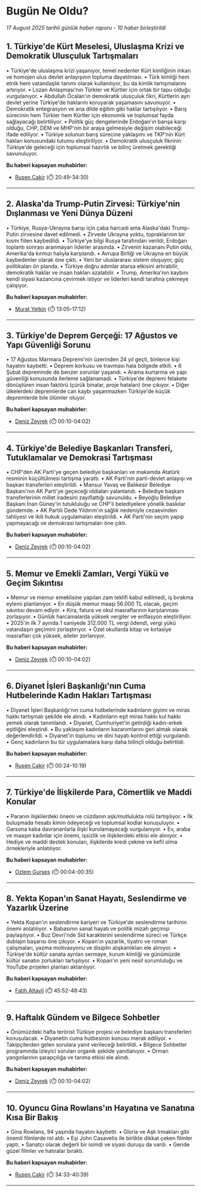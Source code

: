 # Bugün Ne Oldu?

*17 August 2025 tarihli günlük haber raporu - 10 haber birleştirildi*

## 1. Türkiye'de Kürt Meselesi, Uluslaşma Krizi ve Demokratik Ulusçuluk Tartışmaları

• Türkiye'de uluslaşma krizi yaşanıyor, temel nedenler Kürt kimliğinin inkarı ve homojen ulus devlet anlayışının topluma dayatılması.
• Türk kimliği hem etnik hem vatandaşlık tanımı olarak kullanılıyor, bu da kimlik tartışmalarını artırıyor.
• Lozan Anlaşması'nın Türkler ve Kürtler için ortak bir tapu olduğu vurgulanıyor.
• Abdullah Öcalan'ın demokratik ulusçuluk fikri, Kürtlerin ayrı devlet yerine Türkiye'de haklarını koruyarak yaşamasını savunuyor.
• Demokratik entegrasyon ve ana dilde eğitim gibi haklar tartışılıyor.
• Barış sürecinin hem Türkler hem Kürtler için ekonomik ve toplumsal fayda sağlayacağı belirtiliyor.
• Politik güç dengelerinde Erdoğan'ın barışa karşı olduğu, CHP, DEM ve MHP'nin bir araya gelmesiyle değişim olabileceği ifade ediliyor.
• Türkiye solunun barış sürecine yaklaşımı ve TKP'nin Kürt hakları konusundaki tutumu eleştiriliyor.
• Demokratik ulusçuluk fikrinin Türkiye'de geleceği için toplumsal hazırlık ve bilinç üretmek gerektiği savunuluyor.

**Bu haberi kapsayan muhabirler:**

- [Rusen Cakir](https://www.youtube.com/watch?v=2h1_Mi5YjHc&t=1249s) (⏱️ 20:49-34:30)

---

## 2. Alaska'da Trump-Putin Zirvesi: Türkiye'nin Dışlanması ve Yeni Dünya Düzeni

• Türkiye, Rusya-Ukrayna barışı için çaba harcadı ama Alaska'daki Trump-Putin zirvesine davet edilmedi.
• Zirvede Ukrayna yoktu, topraklarının bir kısmı fiilen kaybedildi.
• Türkiye'ye bilgi Rusya tarafından verildi, Erdoğan toplantı sonrası aranmayan liderler arasında.
• Zirvenin kazananı Putin oldu, Amerika'da kırmızı halıyla karşılandı.
• Avrupa Birliği ve Ukrayna en büyük kaybedenler olarak öne çıktı.
• Yeni bir uluslararası sistem oluşuyor, güç politikaları ön planda.
• Türkiye doğru adımlar atarsa etkisini artırabilir, demokratik haklar ve insan hakları azalabilir.
• Trump, Amerika'nın kaybını kendi siyasi kazancına çevirmek istiyor ve liderleri kendi tarafına çekmeye çalışıyor.

**Bu haberi kapsayan muhabirler:**

- [Murat Yetkin](https://www.youtube.com/watch?v=AA0CVKGqlr8&t=785s) (⏱️ 13:05-17:12)

---

## 3. Türkiye'de Deprem Gerçeği: 17 Ağustos ve Yapı Güvenliği Sorunu

• 17 Ağustos Marmara Depremi'nin üzerinden 24 yıl geçti, binlerce kişi hayatını kaybetti.
• Deprem korkusu ve travması hala bölgede etkili.
• 6 Şubat depreminde de benzer sorunlar yaşandı.
• Arama kurtarma ve yapı güvenliği konusunda ilerleme sağlanamadı.
• Türkiye'de depremi felakete dönüştüren insan faktörü (çürük binalar, proje hataları) öne çıkıyor.
• Diğer ülkelerdeki depremlerde can kaybı yaşanmazken Türkiye'de küçük depremlerde bile ölümler oluyor.

**Bu haberi kapsayan muhabirler:**

- [Deniz Zeyrek](https://www.youtube.com/watch?v=EarsByNwSa0&t=10s) (⏱️ 00:10-04:02)

---

## 4. Türkiye'de Belediye Başkanları Transferi, Tutuklamalar ve Demokrasi Tartışması

• CHP'den AK Parti'ye geçen belediye başkanları ve makamda Atatürk resminin küçültülmesi tartışma yarattı.
• AK Parti'nin parti-devlet anlayışı ve başkan transferleri eleştirildi.
• Mansur Yavaş ve Balıkesir Belediye Başkanı'nın AK Parti'ye geçeceği iddiaları yalanlandı.
• Belediye başkanı transferlerinin millet iradesini zayıflattığı savunuldu.
• Beyoğlu Belediye Başkanı İnan Güney'in tutukluluğu ve CHP'li belediyelere yönelik baskılar gündemde.
• AK Partili Dede Yıldırım'ın sağlık nedeniyle cezaevinden tahliyesi ve ikili hukuk uygulamaları eleştirildi.
• AK Parti'nin seçim yapıp yapmayacağı ve demokrasi tartışmaları öne çıktı.

**Bu haberi kapsayan muhabirler:**

- [Deniz Zeyrek](https://www.youtube.com/watch?v=EarsByNwSa0&t=10s) (⏱️ 00:10-04:02)

---

## 5. Memur ve Emekli Zamları, Vergi Yükü ve Geçim Sıkıntısı

• Memur ve memur emeklisine yapılan zam teklifi kabul edilmedi, iş bırakma eylemi planlanıyor.
• En düşük memur maaşı 56.000 TL olacak, geçim sıkıntısı devam ediyor.
• Kira, fatura ve okul masraflarının karşılanması zorlaşıyor.
• Günlük harcamalarda yüksek vergiler ve enflasyon eleştiriliyor.
• 2025'in ilk 7 ayında 1 saniyede 312.000 TL vergi ödendi, vergi yükü vatandaşın geçimini zorlaştırıyor.
• Özel okullarda kitap ve kırtasiye masrafları çok yüksek, aileler zorlanıyor.

**Bu haberi kapsayan muhabirler:**

- [Deniz Zeyrek](https://www.youtube.com/watch?v=EarsByNwSa0&t=10s) (⏱️ 00:10-04:02)

---

## 6. Diyanet İşleri Başkanlığı'nın Cuma Hutbelerinde Kadın Hakları Tartışması

• Diyanet İşleri Başkanlığı'nın cuma hutbelerinde kadınların giyimi ve miras hakkı tartışmalı şekilde ele alındı.
• Kadınların eşit miras hakkı kul hakkı yemek olarak tanımlandı.
• Diyanet, Cumhuriyet'in getirdiği kadın-erkek eşitliğini eleştirdi.
• Bu yaklaşım kadınların kazanımlarını geri almak olarak değerlendirildi.
• Diyanet'in toplumu ve dini hayatı kontrol ettiği vurgulandı.
• Genç kadınların bu tür uygulamalara karşı daha bilinçli olduğu belirtildi.

**Bu haberi kapsayan muhabirler:**

- [Rusen Cakir](https://www.youtube.com/watch?v=OA8oZ0Mk7L8&t=24s) (⏱️ 00:24-10:19)

---

## 7. Türkiye'de İlişkilerde Para, Cömertlik ve Maddi Konular

• Paranın ilişkilerdeki önemi ve cüzdanın aşk/mutlulukta rolü tartışılıyor.
• İlk buluşmada hesabı kimin ödeyeceği ve toplumsal kodlar konuşuluyor.
• Garsona kaba davrananlarla ilişki kurulamayacağı vurgulanıyor.
• Ev, araba ve maaşın kadınlar için önemi, işsizlik ve ilişkilerdeki etkisi ele alınıyor.
• Hediye ve maddi destek konuları, ilişkilerde kredi çekme ve kefil olma örnekleriyle anlatılıyor.

**Bu haberi kapsayan muhabirler:**

- [Ozlem Gurses](https://www.youtube.com/watch?v=qEVThZSYgmU&t=4s) (⏱️ 00:04-00:35)

---

## 8. Yekta Kopan'ın Sanat Hayatı, Seslendirme ve Yazarlık Üzerine

• Yekta Kopan'ın seslendirme kariyeri ve Türkiye'de seslendirme tarihinin önemi anlatılıyor.
• Babasının sanat hayatı ve politik mizah geçmişi paylaşılıyor.
• Buz Devri'nde Sid karakterini seslendirme süreci ve Türkçe dublajın başarısı öne çıkıyor.
• Kopan'ın yazarlık, tiyatro ve roman çalışmaları, yazma motivasyonu ve disiplin alışkanlıkları ele alınıyor.
• Türkiye'de kültür sanata ayrılan sermaye, kurum kimliği ve günümüzde kültür sanatın zorlukları tartışılıyor.
• Kopan'ın yeni nesil sorumluluğu ve YouTube projeleri planları aktarılıyor.

**Bu haberi kapsayan muhabirler:**

- [Fatih Altayli](https://www.youtube.com/watch?v=taNB0yzdrsM&t=2752s) (⏱️ 45:52-48:43)

---

## 9. Haftalık Gündem ve Bilgece Sohbetler

• Önümüzdeki hafta terörist Türkiye projesi ve belediye başkanı transferleri konuşulacak.
• Diyanetin cuma hutbesinin konusu merak ediliyor.
• Takipçilerden gelen sorulara yanıt verileceği belirtildi.
• Bilgece Sohbetler programında izleyici soruları organik şekilde yanıtlanıyor.
• Orman yangınlarının şarapçılığa ve tarıma etkisi ele alındı.

**Bu haberi kapsayan muhabirler:**

- [Deniz Zeyrek](https://www.youtube.com/watch?v=EarsByNwSa0&t=10s) (⏱️ 00:10-04:02)

---

## 10. Oyuncu Gina Rowlans'ın Hayatına ve Sanatına Kısa Bir Bakış

• Gina Rowlans, 94 yaşında hayatını kaybetti.
• Gloria ve Aşk Irmakları gibi önemli filmlerde rol aldı.
• Eşi John Casavetis ile birlikte dikkat çeken filmler yaptı.
• Sanatçı olarak değerli bir isimdi ve siyasi duruşu da vardı.
• Geride güzel filmler ve hatıralar bıraktı.

**Bu haberi kapsayan muhabirler:**

- [Rusen Cakir](https://www.youtube.com/watch?v=2h1_Mi5YjHc&t=2073s) (⏱️ 34:33-40:39)

---

